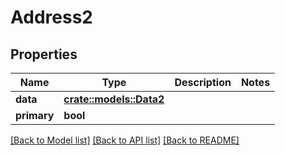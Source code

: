 # Address2

## Properties

Name | Type | Description | Notes
------------ | ------------- | ------------- | -------------
**data** | [**crate::models::Data2**](Data2.md) |  | 
**primary** | **bool** |  | 

[[Back to Model list]](../README.md#documentation-for-models) [[Back to API list]](../README.md#documentation-for-api-endpoints) [[Back to README]](../README.md)


